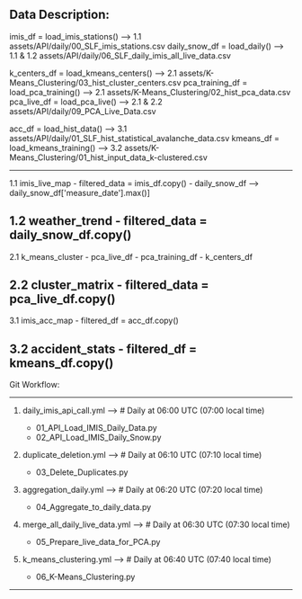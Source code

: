 Data Description:
----------------

imis_df = load_imis_stations()			--> 1.1						assets/API/daily/00_SLF_imis_stations.csv
daily_snow_df = load_daily()			--> 1.1 & 1.2				assets/API/daily/06_SLF_daily_imis_all_live_data.csv

k_centers_df = load_kmeans_centers()	--> 2.1						assets/K-Means_Clustering/03_hist_cluster_centers.csv
pca_training_df = load_pca_training()	--> 2.1						assets/K-Means_Clustering/02_hist_pca_data.csv
pca_live_df = load_pca_live()			--> 2.1 & 2.2				assets/API/daily/09_PCA_Live_Data.csv

acc_df = load_hist_data()				--> 3.1						assets/API/daily/01_SLF_hist_statistical_avalanche_data.csv
kmeans_df = load_kmeans_training()		--> 3.2						assets/K-Means_Clustering/01_hist_input_data_k-clustered.csv

----------------------------------------------------------------
1.1 imis_live_map
	- filtered_data = imis_df.copy()
	- daily_snow_df --> daily_snow_df['measure_date'].max()]

1.2 weather_trend
	- filtered_data = daily_snow_df.copy()
----------------------------------------------------------------
2.1 k_means_cluster
	- pca_live_df
	- pca_training_df
	- k_centers_df

2.2 cluster_matrix
	- filtered_data = pca_live_df.copy()
----------------------------------------------------------------
3.1 imis_acc_map
	- filtered_df = acc_df.copy()

3.2 accident_stats
	- filtered_df = kmeans_df.copy()
----------------------------------------------------------------

Git Workflow:
*************
1) daily_imis_api_call.yml				--> # Daily at 06:00 UTC (07:00 local time)
	- 01_API_Load_IMIS_Daily_Data.py
	- 02_API_Load_IMIS_Daily_Snow.py

2) duplicate_deletion.yml				--> # Daily at 06:10 UTC (07:10 local time)
	- 03_Delete_Duplicates.py

3) aggregation_daily.yml				--> # Daily at 06:20 UTC (07:20 local time)
	- 04_Aggregate_to_daily_data.py

4) merge_all_daily_live_data.yml		--> # Daily at 06:30 UTC (07:30 local time)
	- 05_Prepare_live_data_for_PCA.py

5) k_means_clustering.yml				--> # Daily at 06:40 UTC (07:40 local time)
    - 06_K-Means_Clustering.py
	
----------------------------------------------------------------

	
